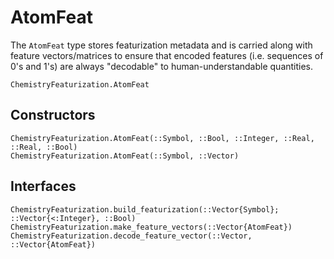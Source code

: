 # AtomFeat

The `AtomFeat` type stores featurization metadata and is carried along with feature vectors/matrices to ensure that encoded features (i.e. sequences of 0's and 1's) are always "decodable" to human-understandable quantities.

```@docs
ChemistryFeaturization.AtomFeat
```

## Constructors

```@docs
ChemistryFeaturization.AtomFeat(::Symbol, ::Bool, ::Integer, ::Real, ::Real, ::Bool)
ChemistryFeaturization.AtomFeat(::Symbol, ::Vector)
```

## Interfaces

```@docs
ChemistryFeaturization.build_featurization(::Vector{Symbol}; ::Vector{<:Integer}, ::Bool)
ChemistryFeaturization.make_feature_vectors(::Vector{AtomFeat})
ChemistryFeaturization.decode_feature_vector(::Vector, ::Vector{AtomFeat})
```
